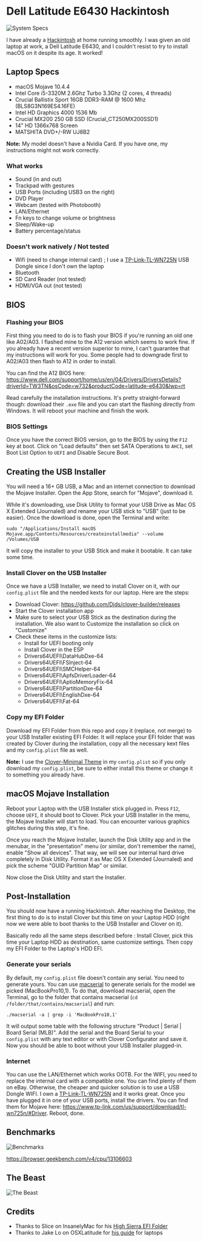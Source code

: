 # Dell Latitude E6430 Hackintosh

![System Specs](https://raw.githubusercontent.com/kinoute/Hack-Dell-Latitude-E6430/master/Pictures/system.png)

I have already a [Hackintosh](https://github.com/kinoute/Hack-Z370-HD3P-i5-8400) at home running smoothly. I was given an old laptop at work, a Dell Latitude E6430, and I couldn't resist to try to install macOS on it despite its age. It worked!

## Laptop Specs

* macOS Mojave 10.4.4
* Intel Core i5-3320M 2.6Ghz Turbo 3.3Ghz (2 cores, 4 threads)
* Crucial Ballistix Sport 16GB DDR3-RAM @ 1600 Mhz (BLS8G3N169ES4.16FE)
* Intel HD Graphics 4000 1536 Mb
* Crucial MX200 250 GB SSD (Crucial_CT250MX200SSD1)
* 14" HD 1366x768 Screen
* MATSHITA DVD+/-RW UJ8B2

**Note:** My model doesn't have a Nvidia Card. If you have one, my instructions might not work correctly.

### What works

* Sound (in and out)
* Trackpad with gestures
* USB Ports (including USB3 on the right)
* DVD Player
* Webcam (tested with Photobooth)
* LAN/Ethernet
* Fn keys to change volume or brightness
* Sleep/Wake-up
* Battery percentage/status

### Doesn't work natively / Not tested

* Wifi (need to change internal card) ; I use a [TP-Link-TL-WN725N](https://www.tp-link.com/us/home-networking/usb-adapter/tl-wn725n/) USB Dongle since I don't own the laptop
* Bluetooth
* SD Card Reader (not tested)
* HDMI/VGA out (not tested)

## BIOS

### Flashing your BIOS

First thing you need to do is to flash your BIOS if you're running an old one like A02/A03. I flashed mine to the A12 version which seems to work fine. If you already have a recent version superior to mine, I can't guarantee that my instructions will work for you. Some people had to downgrade first to A02/A03 then flash to A12 in order to install.

You can find the A12 BIOS here: https://www.dell.com/support/home/us/en/04/Drivers/DriversDetails?driverId=TW3TN&osCode=w732&productCode=latitude-e6430&lwp=rt

Read carefully the installation instructions. It's pretty straight-forward though: download their `.exe` file and you can start the flashing directly from Windows. It will reboot your machine and finish the work.

### BIOS Settings

Once you have the correct BIOS version, go to the BIOS by using the `F12` key at boot. Click on "Load defaults" then set SATA Operations to `AHCI`, set Boot List Option to `UEFI` and Disable Secure Boot.

## Creating the USB Installer

You will need a 16+ GB USB, a Mac and an internet connection to download the Mojave Installer.
Open the App Store, search for "Mojave", download it.

While it's downloading, use Disk Utility to format your USB Drive as Mac OS X Extended (Journaled) and rename your USB stick to "USB" (just to be easier). Once the download is done, open the Terminal and write:

`sudo "/Applications/Install macOS Mojave.app/Contents/Resources/createinstallmedia" --volume /Volumes/USB`

It will copy the installer to your USB Stick and make it bootable. It can take some time.

### Install Clover on the USB Installer

Once we have a USB Installer, we need to install Clover on it, with our `config.plist` file and the needed kexts for our laptop. Here are the steps:

* Download Clover: https://github.com/Dids/clover-builder/releases
* Start the Clover installation app
* Make sure to select your USB Stick as the destination during the installation. We also want to Customize the installation so click on "Customize"
* Check these items in the customize lists:
    - Install for UEFI booting only
    - Install Clover in the ESP
    - Drivers64UEFI\DataHubDxe-64
    - Drivers64UEFI\FSInject-64
    - Drivers64UEFI\SMCHelper-64
    - Drivers64UEFI\ApfsDriverLoader-64
    - Drivers64UEFI\AptioMemoryFix-64
    - Drivers64UEFI\PartitionDxe-64
    - Drivers64UEFI\EnglishDxe-64
    - Drivers64UEFI\Fat-64

### Copy my EFI Folder

Download my EFI Folder from this repo and copy it (replace, not merge) to your USB Installer existing EFI Folder. It will replace your EFI folder that was created by Clover during the installation, copy all the necessary kext files and my `config.plist` file as well.

**Note:** I use the [Clover-Minimal Theme](https://github.com/al3xtjames/clover-theme-minimal) in my `config.plist` so if you only download my `config.plist`, be sure to either install this theme or change it to something you already have.

## macOS Mojave Installation

Reboot your Laptop with the USB Installer stick plugged in. Press `F12`, choose `UEFI`, it should boot to Clover. Pick your USB Installer in the menu, the Mojave Installer will start to load. You can encounter various graphics glitches during this step, it's fine.

Once you reach the Mojave Installer, launch the Disk Utility app and in the menubar, in the "presentation" menu (or similar, don't remember the name), enable "Show all devices". That way, we will see our internal hard drive completely in Disk Utility. Format it as Mac OS X Extended (Journaled) and pick the scheme "GUID Partition Map" or similar.

Now close the Disk Utility and start the Installer.

## Post-Installation

You should now have a running Hackintosh. After reaching the Desktop, the first thing to do is to install Clover but this time on your Laptop HDD (right now we were able to boot thanks to the USB Installer and Clover on it).

Basically redo all the same steps described before : Install Clover, pick this time your Laptop HDD as destination, same customize settings. Then copy my EFI Folder to the Laptop's HDD EFI.

### Generate your serials

By default, my `config.plist` file doesn't contain any serial. You need to generate yours. You can use [macserial](https://github.com/acidanthera/macserial) to generate serials for the model we picked (MacBookPro10,1). To do that, download macserial, open the Terminal, go to the folder that contains macserial (`cd /folder/that/contains/macserial`) and run:

`./macserial -a | grep -i 'MacBookPro10,1'`

It will output some table with the following structure "Product | Serial | Board Serial (MLB)". Add the serial and the Board Serial to your `config.plist` with any text editor or with Clover Configurator and save it. Now you should be able to boot without your USB Installer plugged-in.

### Internet

You can use the LAN/Ethernet which works OOTB. For the WIFI, you need to replace the internal card with a compatible one. You can find plenty of them on eBay. Otherwise, the cheaper and quicker solution is to use a USB Dongle WIFI. I own a [TP-Link-TL-WN725N](https://www.tp-link.com/us/home-networking/usb-adapter/tl-wn725n/) and it works great. Once you have plugged it in one of your USB ports, install the drivers. You can find them for Mojave here: https://www.tp-link.com/us/support/download/tl-wn725n/#Driver. Reboot, done.

## Benchmarks

![Benchmarks](https://raw.githubusercontent.com/kinoute/Hack-Dell-Latitude-E6430/master/Pictures/benchmark.png)

https://browser.geekbench.com/v4/cpu/13106603

## The Beast

![The Beast](https://raw.githubusercontent.com/kinoute/Hack-Dell-Latitude-E6430/master/Pictures/Laptop.jpg)

## Credits

* Thanks to Slice on InsanelyMac for his [High Sierra EFI Folder](https://www.insanelymac.com/forum/topic/327824-dell-latitude-e6430-full-solution/)
* Thanks to Jake Lo on OSXLatitude for [his guide](https://osxlatitude.com/forums/topic/8506-dell-latitude-inspiron-precision-vostro-xps-clover-guide) for laptops



